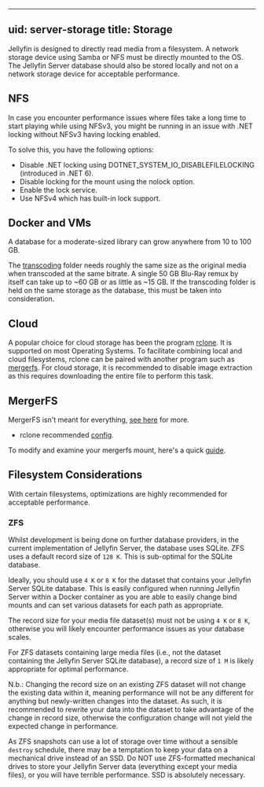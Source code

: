---
uid: server-storage
title: Storage
-

Jellyfin is designed to directly read media from a filesystem. A network storage device using Samba or NFS must be directly mounted to the OS. The Jellyfin Server database should also be stored locally and not on a network storage device for acceptable performance.

## NFS

In case you encounter performance issues where files take a long time to start playing while using NFSv3, you might be running in an issue with .NET locking without NFSv3 having locking enabled.

To solve this, you have the following options:

- Disable .NET locking using DOTNET_SYSTEM_IO_DISABLEFILELOCKING (introduced in .NET 6).
- Disable locking for the mount using the nolock option.
- Enable the lock service.
- Use NFSv4 which has built-in lock support.

## Docker and VMs

A database for a moderate-sized library can grow anywhere from 10 to 100 GB.

The [transcoding](/docs/general/post-install/transcoding) folder needs roughly the same size as the original media when transcoded at the same bitrate. A single 50 GB Blu-Ray remux by itself can take up to ~60 GB or as little as ~15 GB. If the transcoding folder is held on the same storage as the database, this must be taken into consideration.

## Cloud

A popular choice for cloud storage has been the program [rclone](https://rclone.org/downloads/). It is supported on most Operating Systems. To facilitate combining local and cloud filesystems, rclone can be paired with another program such as [mergerfs](https://github.com/trapexit/mergerfs). For cloud storage, it is recommended to disable image extraction as this requires downloading the entire file to perform this task.

## MergerFS

MergerFS isn't meant for everything, [see here](https://github.com/trapexit/mergerfs#what-should-mergerfs-not-be-used-for) for more.

- rclone recommended [config](https://forum.rclone.org/t/my-best-rclone-config-mount-for-plex/7441).

To modify and examine your mergerfs mount, here's a quick [guide](https://zackreed.me/mergerfs-neat-tricks).

## Filesystem Considerations

With certain filesystems, optimizations are highly recommended for acceptable performance.

### ZFS

Whilst development is being done on further database providers, in the current implementation of Jellyfin Server, the database uses SQLite. ZFS uses a default record size of `128 K`. This is sub-optimal for the SQLite database.

Ideally, you should use `4 K` or `8 K` for the dataset that contains your Jellyfin Server SQLite database. This is easily configured when running Jellyfin Server within a Docker container as you are able to easily change bind mounts and can set various datasets for each path as appropriate.

The record size for your media file dataset(s) must not be using `4 K` or `8 K`, otherwise you will likely encounter performance issues as your database scales.

For ZFS datasets containing large media files (i.e., not the dataset containing the Jellyfin Server SQLite database), a record size of `1 M` is likely appropriate for optimal performance.

N.b.: Changing the record size on an existing ZFS dataset will not change the existing data within it, meaning performance will not be any different for anything but newly-written changes into the dataset. As such, it is recommended to rewrite your data into the dataset to take advantage of the change in record size, otherwise the configuration change will not yield the expected change in performance.

As ZFS snapshots can use a lot of storage over time without a sensible `destroy` schedule, there may be a temptation to keep your data on a mechanical drive instead of an SSD. Do NOT use ZFS-formatted mechanical drives to store your Jellyfin Server data (everything except your media files), or you will have terrible performance. SSD is absolutely necessary.
